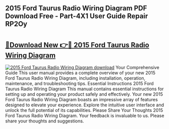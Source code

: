 ## 2015 Ford Taurus Radio Wiring Diagram PDF Download Free - Part-4X1 User Guide Repair RP2Oy

# <h2><a href="http://dflpmpz.blite.top/?on=2015+Ford+Taurus+Radio+Wiring+Diagram">🔗Download New 👉🔴 2015 Ford Taurus Radio Wiring Diagram</a></h2>

[![2015 Ford Taurus Radio Wiring Diagram download](https://i.imgur.com/lujVjoI.png)](http://dflpmpz.blite.top/?on=2015+Ford+Taurus+Radio+Wiring+Diagram)
Your Comprehensive Guide This user manual provides a complete overview of your new 2015 Ford Taurus Radio Wiring Diagram, including installation, operation, maintenance, and troubleshooting tips. Essential Instructions 2015 Ford Taurus Radio Wiring Diagram This manual contains essential instructions for setting up and operating your product safely and effectively. Your new 2015 Ford Taurus Radio Wiring Diagram boasts an impressive array of features designed to elevate your experience. Explore the intuitive user interface and unlock the full potential of its capabilities. Please Share Your Thoughts 2015 Ford Taurus Radio Wiring Diagram. Your feedback is invaluable to us. Please share your thoughts and suggestions.
